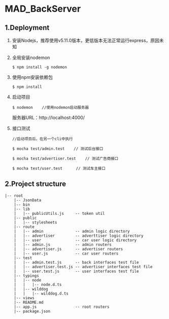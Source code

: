 # MAD_BackServer
## 1.Deployment   
1. 安装Nodejs，推荐使用v5.11.0版本，更低版本无法正常运行express，原因未知
2. 全局安装nodemon

    ```
    $ npm install -g nodemon
    ```
    
3. 使用npm安装依赖包

    ```
    $ npm install
    ```
    
4. 启动项目

    ```
    $ nodemon    //使用nodemon启动服务器
    ```
    服务器URL：http://localhost:4000/

5. 接口测试
    ```
    //启动项目后，在另一个cli中执行
    ```

    ```
    $ mocha test/admin.test    // 测试后台接口
    ```
    
    ```
    $ mocha test/advertiser.test    // 测试广告商接口
    ```
    
    ```
    $ mocha test/user.test      // 测试车主接口
    ```
## 2.Project structure   
```
|-- root
    |-- JsonData
    |-- bin
    |-- lib
    |   |-- publicUtils.js     -- token util
    |-- public
    |   |-- stylesheets
    |-- route
    |   |-- admin              -- admin logic directory
    |   |-- advertiser         -- adverttiser logic directory
    |   |-- user               -- car user logic directory
    |   |-- admin.js           -- admin routers
    |   |-- advertiser.js      -- advertiser routers
    |   |-- user.js            -- car user routers
    |-- test
    |   |-- admin.test.js      -- back interfaces test file
    |   |-- advertiser.test.js -- advertiser interfaces test file
    |   |-- user.test.js       -- user interfaces test file
    |-- typings
    |   |-- node
    |   |   |-- node.d.ts
    |   |-- wilddog
    |   |   |-- wilddog.d.ts
    |-- views
    |-- README.md
    |-- app.js                 -- root routers
    |-- package.json
```
 
